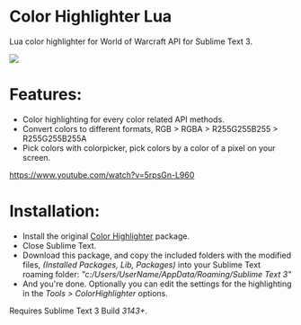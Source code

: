 # Color Highlighter Lua
Lua color highlighter for World of Warcraft API for Sublime Text 3.

![](https://i.imgur.com/GCGpwwC.png)

# Features:
* Color highlighting for every color related API methods.
* Convert colors to different formats, RGB > RGBA > R255G255B255 > R255G255B255A
* Pick colors with colorpicker, pick colors by a color of a pixel on your screen.

https://www.youtube.com/watch?v=5rpsGn-L960

# Installation:
* Install the original [Color Highlighter](https://packagecontrol.io/packages/Color%20Highlighter) package.
* Close Sublime Text.
* Download this package, and copy the included folders with the modified files, *(Installed Packages, Lib, Packages)* into your Sublime Text roaming folder: *"c:/Users/UserName/AppData/Roaming/Sublime Text 3"*
* And you're done. Optionally you can edit the settings for the highlighting in the *Tools > ColorHighlighter* options.


Requires Sublime Text 3 Build *3143+*.
